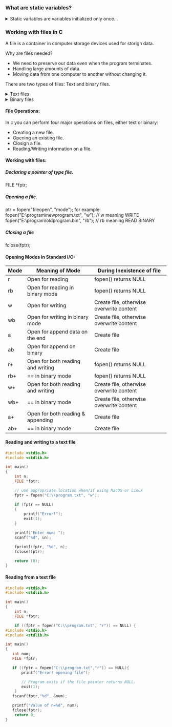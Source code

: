 ### What are static variables?
<details>
<summary> Static variables are variables initialized only once... </summary>
- The compiler persists with the variable until the end of the program. Static variables can be defined inside or outside the function. They are local to the block. The default value of static variables is zero and are alive until the execution of the program.

```C
static data_type var_name = var_value;
```

example:

```C
#include <stdio.h>
int fun()
{
	static int count = 0;
	count++;
	return count;
}

int main()
{
	printf("%d ", fun());
	printf("%d ", fun());
	return (0);
}
```

- A static variable remains in memory while the program is running whilst a normal variable gets cleared when the function call is over.
- Static variables are allocated memory in data segment, not in the stack segment.
- Static variables (like global variables) are initialized as 0 if not initialized explicitly.
- In C, static variables can only be initialized using constant literals.
- Static global variables and functions are also possible in C/C++. The purpose of these is to limit the scope of a variable or function to a file.
- Static variables should not be declared inside structures.
</details>

### Working with files in C

A file is a container in computer storage devices used for storign data.

Why are files needed?
- We need to preserve our data even when the program terminates.
- Handling large amounts of data.
- Moving data from one computer to another without changing it.

There are two types of files: Text and binary files.

<details>
<summary> Text files </summary>
Text files are the normal .txt files. They are easy to create in any simple text editor such as Notepad. When opening them , we can see all the content as plain text. This can easily be edited and deleted.
</details>

<details>
<summary> Binary files </summary>
Binary files are mostly the .bin files in the computer. Instead of storing the data in plain text, they store it in binary form (0s and 1s). They can hold a higher amount of data which is more secured, however though, harder to read.
</details>

#### File Operations:
In c you can perform four major operations on files, either text or binary:
- Creating a new file.
- Opening an existing file.
- Closign a file.
- Reading/Writing information on a file.

#### Working with files:

##### Declaring a pointer of type file.

FILE *fptr;

##### Opening a file.

ptr = fopen("fileopen", "mode");
for example:
fopen("E:\\program\\newprogram.txt", "w"); // w meaning WRITE
fopen("E:\\program\\oldprogram.bin", "rb"); // rb meaning READ BINARY

##### Closing a file

fclose(fptr);

#### Opening Modes in Standard I/O:

| Mode		| Meaning of Mode					| During Inexistence of file				|
|-----------|-----------------------------------|-------------------------------------------|
| r			| Open for reading					| fopen() returns NULL						|
| rb		| Open for reading in binary mode	| fopen() returns NULL						|
| w			| Open for writing					| Create file, otherwise overwrite content	|
| wb		| Open for writing in binary mode	| Create file, otherwise overwrite content	|
| a			| Open for append data on the end	| Create file								|
| ab		| Open for append on binary			| Create file								|
| r+		| Open for both reading and writing	| fopen() returns NULL						|
| rb+		| == in binary mode					| fopen() returns NULL						|
| w+		| Open for both reading and writing	| Create file, otherwise overwrite content	|
| wb+		| == in binary mode					| Create file, otherwise overwrite content	|
| a+		| Open for both reading & appending | Create file								|
| ab+		| == in binary mode					| Create file								|

#### Reading and writing to a text file

```C
#include <stdio.h>
#include <stdlib.h>

int main()
{
	int n;
	FILE *fptr;

	// use appropriate location when/if using MacOS or Linux
	fptr = fopen("C:\\program.txt", "w");

	if (fptr == NULL)
	{
		printf("Error!");
		exit(1);
	}

	printf("Enter num: ");
	scanf("%d", &n);

	fprintf(fptr, "%d", n);
	fclose(fptr);

	return (0);
}
```

#### Reading from a text file

```C
#include <stdio.h>
#include <stdlib.h>

int main()
{
	int n;
	FILE *fptr;

	if ((fptr = fopen("C:\\program.txt", "r")) == NULL) {
#include <stdio.h>
#include <stdlib.h>

int main()
{
   int num;
   FILE *fptr;

   if ((fptr = fopen("C:\\program.txt","r")) == NULL){
       printf("Error! opening file");

       // Program exits if the file pointer returns NULL.
       exit(1);
	}
   fscanf(fptr,"%d", &num);

   printf("Value of n=%d", num);
   fclose(fptr); 
	return 0;
}
```